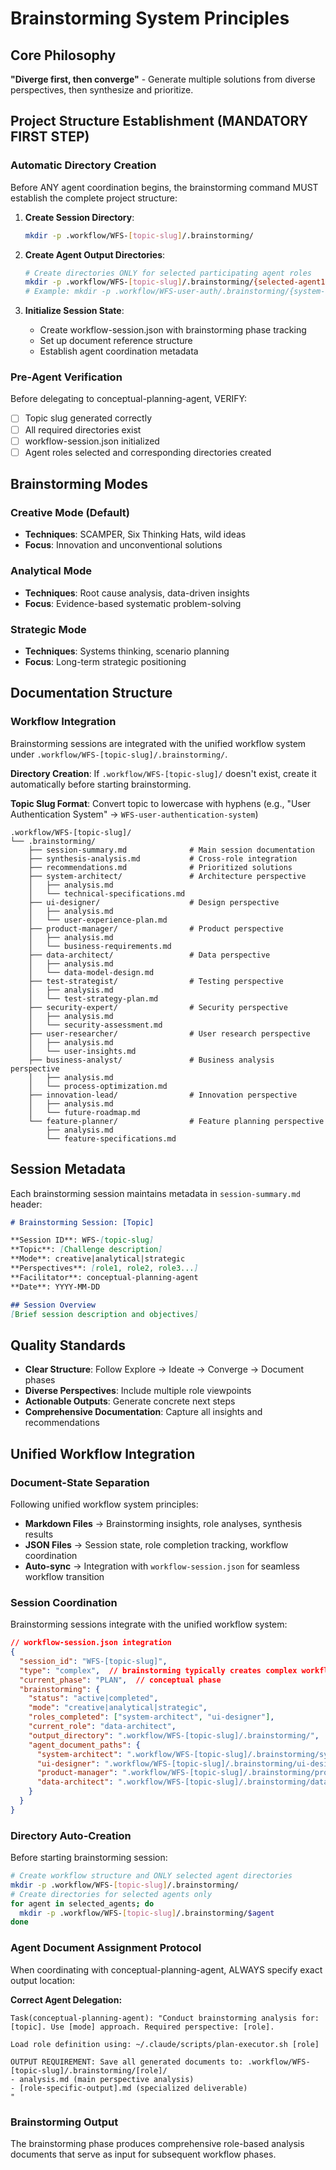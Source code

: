 # Brainstorming System Principles

## Core Philosophy
**"Diverge first, then converge"** - Generate multiple solutions from diverse perspectives, then synthesize and prioritize.

## Project Structure Establishment (MANDATORY FIRST STEP)

### Automatic Directory Creation
Before ANY agent coordination begins, the brainstorming command MUST establish the complete project structure:

1. **Create Session Directory**:
   ```bash
   mkdir -p .workflow/WFS-[topic-slug]/.brainstorming/
   ```

2. **Create Agent Output Directories**: 
   ```bash
   # Create directories ONLY for selected participating agent roles
   mkdir -p .workflow/WFS-[topic-slug]/.brainstorming/{selected-agent1,selected-agent2,selected-agent3}
   # Example: mkdir -p .workflow/WFS-user-auth/.brainstorming/{system-architect,ui-designer,product-manager}
   ```

3. **Initialize Session State**:
   - Create workflow-session.json with brainstorming phase tracking
   - Set up document reference structure
   - Establish agent coordination metadata

### Pre-Agent Verification
Before delegating to conceptual-planning-agent, VERIFY:
- [ ] Topic slug generated correctly
- [ ] All required directories exist  
- [ ] workflow-session.json initialized
- [ ] Agent roles selected and corresponding directories created

## Brainstorming Modes

### Creative Mode (Default)
- **Techniques**: SCAMPER, Six Thinking Hats, wild ideas
- **Focus**: Innovation and unconventional solutions

### Analytical Mode  
- **Techniques**: Root cause analysis, data-driven insights
- **Focus**: Evidence-based systematic problem-solving

### Strategic Mode
- **Techniques**: Systems thinking, scenario planning
- **Focus**: Long-term strategic positioning

## Documentation Structure

### Workflow Integration
Brainstorming sessions are integrated with the unified workflow system under `.workflow/WFS-[topic-slug]/.brainstorming/`. 

**Directory Creation**: If `.workflow/WFS-[topic-slug]/` doesn't exist, create it automatically before starting brainstorming.

**Topic Slug Format**: Convert topic to lowercase with hyphens (e.g., "User Authentication System" → `WFS-user-authentication-system`)

```
.workflow/WFS-[topic-slug]/
└── .brainstorming/
    ├── session-summary.md              # Main session documentation
    ├── synthesis-analysis.md           # Cross-role integration
    ├── recommendations.md              # Prioritized solutions
    ├── system-architect/               # Architecture perspective
    │   ├── analysis.md
    │   └── technical-specifications.md
    ├── ui-designer/                    # Design perspective  
    │   ├── analysis.md
    │   └── user-experience-plan.md
    ├── product-manager/                # Product perspective
    │   ├── analysis.md
    │   └── business-requirements.md
    ├── data-architect/                 # Data perspective
    │   ├── analysis.md
    │   └── data-model-design.md
    ├── test-strategist/                # Testing perspective
    │   ├── analysis.md
    │   └── test-strategy-plan.md
    ├── security-expert/                # Security perspective
    │   ├── analysis.md
    │   └── security-assessment.md
    ├── user-researcher/                # User research perspective
    │   ├── analysis.md
    │   └── user-insights.md
    ├── business-analyst/               # Business analysis perspective
    │   ├── analysis.md
    │   └── process-optimization.md
    ├── innovation-lead/                # Innovation perspective
    │   ├── analysis.md
    │   └── future-roadmap.md
    └── feature-planner/                # Feature planning perspective
        ├── analysis.md
        └── feature-specifications.md
```

## Session Metadata
Each brainstorming session maintains metadata in `session-summary.md` header:

```markdown
# Brainstorming Session: [Topic]

**Session ID**: WFS-[topic-slug]  
**Topic**: [Challenge description]  
**Mode**: creative|analytical|strategic  
**Perspectives**: [role1, role2, role3...]  
**Facilitator**: conceptual-planning-agent  
**Date**: YYYY-MM-DD  

## Session Overview
[Brief session description and objectives]
```

## Quality Standards
- **Clear Structure**: Follow Explore → Ideate → Converge → Document phases
- **Diverse Perspectives**: Include multiple role viewpoints
- **Actionable Outputs**: Generate concrete next steps
- **Comprehensive Documentation**: Capture all insights and recommendations

## Unified Workflow Integration

### Document-State Separation
Following unified workflow system principles:
- **Markdown Files** → Brainstorming insights, role analyses, synthesis results  
- **JSON Files** → Session state, role completion tracking, workflow coordination  
- **Auto-sync** → Integration with `workflow-session.json` for seamless workflow transition

### Session Coordination
Brainstorming sessions integrate with the unified workflow system:

```json
// workflow-session.json integration
{
  "session_id": "WFS-[topic-slug]",
  "type": "complex",  // brainstorming typically creates complex workflows
  "current_phase": "PLAN",  // conceptual phase
  "brainstorming": {
    "status": "active|completed", 
    "mode": "creative|analytical|strategic",
    "roles_completed": ["system-architect", "ui-designer"],
    "current_role": "data-architect",
    "output_directory": ".workflow/WFS-[topic-slug]/.brainstorming/",
    "agent_document_paths": {
      "system-architect": ".workflow/WFS-[topic-slug]/.brainstorming/system-architect/",
      "ui-designer": ".workflow/WFS-[topic-slug]/.brainstorming/ui-designer/",
      "product-manager": ".workflow/WFS-[topic-slug]/.brainstorming/product-manager/",
      "data-architect": ".workflow/WFS-[topic-slug]/.brainstorming/data-architect/"
    }
  }
}
```

### Directory Auto-Creation
Before starting brainstorming session:
```bash
# Create workflow structure and ONLY selected agent directories
mkdir -p .workflow/WFS-[topic-slug]/.brainstorming/
# Create directories for selected agents only
for agent in selected_agents; do
  mkdir -p .workflow/WFS-[topic-slug]/.brainstorming/$agent
done
```

### Agent Document Assignment Protocol
When coordinating with conceptual-planning-agent, ALWAYS specify exact output location:

**Correct Agent Delegation:**
```
Task(conceptual-planning-agent): "Conduct brainstorming analysis for: [topic]. Use [mode] approach. Required perspective: [role]. 

Load role definition using: ~/.claude/scripts/plan-executor.sh [role]

OUTPUT REQUIREMENT: Save all generated documents to: .workflow/WFS-[topic-slug]/.brainstorming/[role]/
- analysis.md (main perspective analysis) 
- [role-specific-output].md (specialized deliverable)
"
```

### Brainstorming Output
The brainstorming phase produces comprehensive role-based analysis documents that serve as input for subsequent workflow phases.